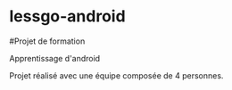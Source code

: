 # lessgo-android

#Projet de formation

Apprentissage d'android

Projet réalisé avec une équipe composée de 4 personnes.

